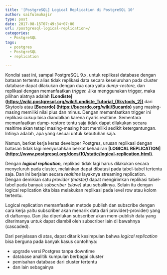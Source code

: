 ```yaml
---
title: '[PostgreSQL] Logical Replication di PostgreSQL 10'
author: saifulmuhajir
type: post
date: 2017-08-15T07:49:34+07:00
url: /postgresql-logical-replication=/
categories:
  - PostgreSQL
tags:
  - postgres
  - PostgreSQL
  - replication

---
```

Kondisi saat ini, sampai PostgreSQL 9.x, untuk replikasi database dengan batasan tertentu alias tidak replikasi data secara keseluruhan pada cluster database dapat dilakukan dengan dua cara yaitu _dump-restore,_ dan replikasi dengan memanfaatkan _trigger._ Jika menggunakan trigger, maka pilihan alatnya adalah **[Londiste] (https://wiki.postgresql.org/wiki/Londiste_Tutorial_(Skytools_2))** dari Skytools atau **[Bucardo] (https://bucardo.org/wiki/Bucardo)** yang masing-masing memiliki nilai plus dan minus. Dengan memanfaatkan trigger ini replikasi cukup bisa diandalkan karena nyaris realtime. Sementara memanfaatkan dump-restore tentu saja tidak dapat dilakukan secara realtime akan tetapi masing-masing host memiliki sedikit ketergantungan. Intinya adalah, apa yang sesuai untuk kebutuhan saja.

Namun, berkat kerja keras developer Postgres, urusan replikasi dengan batasan tidak lagi menyusahkan berkat kehadiran **[LOGICAL REPLICATION] (https://www.postgresql.org/docs/10/static/logical-replication.html).**

Dengan **_logical replication,_** replikasi tidak lagi harus dilakukan secara menyeluruh pada cluster, melainkan dapat dibatasi pada tabel-tabel tertentu saja. Dan ini berjalan secara _realtime_ layaknya streaming replication. Dengan demikian satu _provider (master)_ dapat mengirimkan replikasi tabel-tabel pada banyak _subscriber (slave)_ atau sebaliknya. Selain itu dengan logical replication kita bisa melakukan replikasi pada level row atau kolom tertentu.

Logical replication memanfaatkan metode publish dan subscribe dengan cara kerja yaitu subscriber akan menarik data dari provider(-provider) yang di daftarnya. Dan jika diperlukan subscriber akan mem-publish data yang diterimanya untuk dapat diambil oleh subscriber lain di bawahnya (cascaded).

Dari penjelasan di atas, dapat ditarik kesimpulan bahwa _logical replication_ bisa berguna pada banyak kasus contohnya:

* upgrade versi Postgres tanpa downtime
* database analitik kumpulan berbagai cluster
* pemisahan database dari cluster tertentu
* dan lain sebagainya

